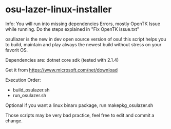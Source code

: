 # osu-lazer-linux-installer

Info: You will run into missing dependencies Errors, mostly OpenTK Issue while running. Do the steps explained in "Fix OpenTK issue.txt"


osu!lazer is the new in dev open source version of osu!
this script helps you to build, maintain and play always the newest build without
stress on your favorit OS.


Dependencies are: dotnet core sdk (tested with 2.1.4)

Get it from https://www.microsoft.com/net/download

Execution Order:
- build_osulazer.sh
- run_osulazer.sh

Optional if you want a linux binarx package, run makepkg_osulazer.sh

Those scripts may be very bad practice, feel free to edit and commit a change.
